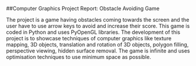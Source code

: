 ##Computer Graphics Project Report: Obstacle Avoiding Game

The project is a game having obstacles coming towards the screen and the user have to use arrow keys to avoid and increase their score. This game is coded in Python and uses PyOpenGL libraries. The development of this project is to showcase techniques of computer graphics like texture mapping, 3D objects, translation and rotation of 3D objects, polygon filling, perspective viewing, hidden surface removal. The game is infinite and uses optimisation techniques to use minimum space as possible.

